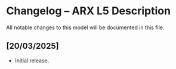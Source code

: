 # Changelog – ARX L5 Description

All notable changes to this model will be documented in this file.

## [20/03/2025]
- Initial release.